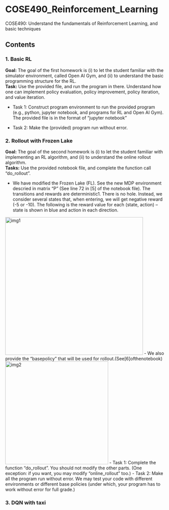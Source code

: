 # COSE490_Reinforcement_Learning
COSE490: Understand the fundamentals of Reinforcement Learning, and basic techniques

## Contents
### 1. Basic RL
**Goal:** The goal of the first homework is (i) to let the student familiar with the simulator environment, called Open AI Gym, and (ii) to understand the basic programming structure for the RL.  
**Task:** Use the provided file, and run the program in there. Understand how one can implement policy evaluation, policy improvement, policy iteration, and value iteration.
- Task 1: Construct program environment to run the provided program (e.g., python, jupyter notebook, and programs for RL and Open AI Gym). The provided file is in the format of “jupyter notebook”

- Task 2: Make the (provided) program run without error.

### 2. Rollout with Frozen Lake
**Goal:** The goal of the second homework is (i) to let the student familiar with implementing an RL algorithm, and (ii) to understand the online rollout algorithm.  
**Tasks:** Use the provided notebook file, and complete the function call “do_rollout”.
- We have modified the Frozen Lake (FL). See the new MDP environment descried in matrix “P” (See line 72 in [5] of the notebook file). The transitions and rewards are deterministic1. There is no hole. Instead, we consider several states that, when entering, we will get negative reward (-5 or -10). The following is the reward value for each
(state, action) – state is shown in blue and action in each direction.  
<img width="435" alt="img1" src="https://user-images.githubusercontent.com/70363646/119444613-7d36f680-bd66-11eb-9dee-b5ad965b4b32.png">
- We also provide the “basepolicy” that will be used for rollout.(See[6]ofthenotebook)
 <img width="325" alt="img2" src="https://user-images.githubusercontent.com/70363646/119444717-a8b9e100-bd66-11eb-98a9-1b69eb6f4699.png">
- Task 1: Complete the function “do_rollout”. You should not modify the other parts.
 (One exception: if you want, you may modify “online_rollout” too.)
- Task 2: Make all the program run without error. We may test your code with different environments or different base policies (under which, your program has to work
without error for full grade.)

### 3. DQN with taxi
